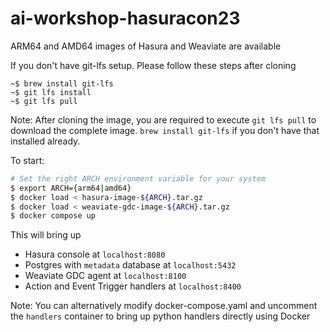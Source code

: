 # ai-workshop-hasuracon23

ARM64 and AMD64 images of Hasura and Weaviate are available

If you don't have git-lfs setup. Please follow these steps after cloning
```console
~$ brew install git-lfs
~$ git lfs install
~$ git lfs pull
```
Note: After cloning the image, you are required to execute `git lfs pull` to download the complete image. `brew install git-lfs` if you don't have that installed already.

To start:
```sh
# Set the right ARCH environment variable for your system
$ export ARCH={arm64|amd64}
$ docker load < hasura-image-${ARCH}.tar.gz
$ docker load < weaviate-gdc-image-${ARCH}.tar.gz
$ docker compose up
```

This will bring up
- Hasura console at `localhost:8080`
- Postgres with `metadata` database at `localhost:5432`
- Weaviate GDC agent at `localhost:8100`
- Action and Event Trigger handlers at `localhost:8400`

Note: You can alternatively modify docker-compose.yaml and uncomment the `handlers` container to bring up python handlers directly using Docker
